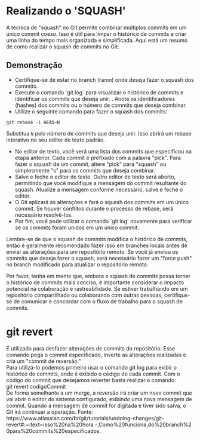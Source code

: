 # Realizando o 'SQUASH'

A técnica de "squash" no Git permite combinar múltiplos commits em um único commit coeso. Isso é útil para limpar o histórico de commits e criar uma linha do tempo mais organizada e simplificada. Aqui está um resumo de como realizar o squash de commits no Git:

## Demonstração

<ul>
<li>Certifique-se de estar no branch (ramo) onde deseja fazer o squash dos commits.</li>
<li> Execute o comando `git log` para visualizar o histórico de commits e identificar os commits que deseja unir.  . Anote os identificadores (hashes) dos commits ou o número de commits que deseja combinar.</li>
<li>Utilize o seguinte comando para fazer o squash dos commits:</li>
</ul>

`git rebase -i HEAD~N`

Substitua `N` pelo número de commits que deseja unir. Isso abrirá um rebase interativo no seu editor de texto padrão.

<ul>
<li>No editor de texto, você verá uma lista dos commits que especificou na etapa anterior. Cada commit é prefixado com a palavra "pick". Para fazer o squash de um commit, altere "pick" para "squash" ou simplesmente "s" para os commits que deseja combinar.</li>
<li>Salve e feche o editor de texto. Outro editor de texto será aberto, permitindo que você modifique a mensagem do commit resultante do squash. Atualize a mensagem conforme necessário, salve e feche o editor.</li>
<li>O Git aplicará as alterações e fará o squash dos commits em um único commit. Se houver conflitos durante o processo de rebase, será necessário resolvê-los.</li>
<li>Por fim, você pode utilizar o comando `git log` novamente para verificar se os commits foram unidos em um único commit.</li>
</ul>

Lembre-se de que o squash de commits modifica o histórico de commits, então é geralmente recomendado fazer isso em branches locais antes de enviar as alterações para um repositório remoto. Se você já enviou os commits que deseja fazer o squash, será necessário fazer um "force push" no branch modificado para atualizar o repositório remoto.

Por favor, tenha em mente que, embora o squash de commits possa tornar o histórico de commits mais conciso, é importante considerar o impacto potencial na colaboração e rastreabilidade. Se estiver trabalhando em um repositório compartilhado ou colaborando com outras pessoas, certifique-se de comunicar e concordar com o fluxo de trabalho para o squash de commits.

# git revert
<p>
É utilizado para desfazer alterações de commits do repositório. Esse comando pega o commit especificado, inverte as alterações realizadas e cria um "commit de reversão."<br>
Para utilizá-lo podemos primeiro usar o comando git log para exibir o histórico de commits, onde é exibido o código de cada commit. Com o código do commit que desejamos reverter basta realizar o comando:<br>
git revert codigoCommit<br>
De forma semelhante a um merge, a reversão irá criar um novo commit que vai abrir o editor do sistema configurado, exibindo uma nova mensagem de commit. Quando a mensagem de commit for digitada e tiver sido salva, o Git irá continuar a operação.
Fonte: https://www.atlassian.com/br/git/tutorials/undoing-changes/git-revert#:~:text=isso%20na%20hora.-,Como%20funciona,do%20branch%20para%20commits%20especificados.
</p>